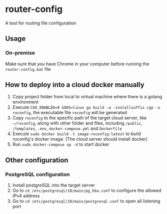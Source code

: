 # router-config
A tool for routing file configuration


## Usage

### On-premise

Make sure that you have Chrome in your computer before running the `router-config.bat` file  



## How to deploy into a cloud docker manually


1. Copy project folder from local to virtual machine where there is a golang environment  
2. Execute `CGO_ENABLED=0 GOOS=linux go build -a -installsuffix cgo -o roconfig`, the executable file `roconfig` will be generated  
3. Copy `roconfig` to the specific path of the target cloud server, like `~/roconfig`, along with other folder and files, including `/public`, `/templates`, `.env`, `docker-compose.yml` and `Dockerfile`
4. Execute `sudo docker build -t image-roconfig:latest` to build roconfig's docker image. (The cloud server should install docker)   
5. Run `sudo docker-compose up -d` to start docker  



## Other configuration

### PostgreSQL configuration  

1. Install postgreSQL into the target server  
2. Go to `cd /etc/postgresql/10/main/pg_hba.conf` to configure the allowed IPv4 address  
3. Go to `cd /etc/postgresql/10/main/postgresql.conf` to open all listening port  





